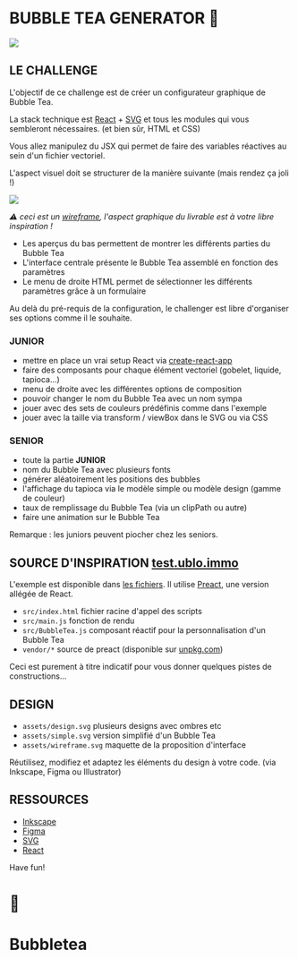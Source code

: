 # BUBBLE TEA GENERATOR 🧋

[![](https://test.ublo.immo/assets/design.svg)](https://test.ublo.immo)

## LE CHALLENGE

L'objectif de ce challenge est de créer un configurateur graphique de Bubble Tea.

La stack technique est [React](https://fr.reactjs.org) + [SVG](https://developer.mozilla.org/fr/docs/Web/SVG) et tous les modules qui vous sembleront nécessaires. (et bien sûr, HTML et CSS)

Vous allez manipulez du JSX qui permet de faire des variables réactives au sein d'un fichier vectoriel.

L'aspect visuel doit se structurer de la manière suivante (mais rendez ça joli !)

[![](https://test.ublo.immo/assets/wireframe.svg)](https://test.ublo.immo/assets/wireframe.svg)

_⚠️ ceci est un [wireframe](https://fr.wikipedia.org/wiki/Wireframe_\(design\)), l'aspect graphique du livrable est à votre libre inspiration !_

- Les aperçus du bas permettent de montrer les différents parties du Bubble Tea
- L'interface centrale présente le Bubble Tea assemblé en fonction des paramètres
- Le menu de droite HTML permet de sélectionner les différents paramètres grâce à un formulaire

Au delà du pré-requis de la configuration, le challenger est libre d'organiser ses options comme il le souhaite.

### JUNIOR

- mettre en place un vrai setup React via [create-react-app](https://fr.reactjs.org/docs/create-a-new-react-app.html)
- faire des composants pour chaque élément vectoriel (gobelet, liquide, tapioca...)
- menu de droite avec les différentes options de composition
- pouvoir changer le nom du Bubble Tea avec un nom sympa
- jouer avec des sets de couleurs prédéfinis comme dans l'exemple
- jouer avec la taille via transform / viewBox dans le SVG ou via CSS

### SENIOR

- toute la partie **JUNIOR**
- nom du Bubble Tea avec plusieurs fonts
- générer aléatoirement les positions des bubbles
- l'affichage du tapioca via le modèle simple ou modèle design (gamme de couleur)
- taux de remplissage du Bubble Tea (via un clipPath ou autre)
- faire une animation sur le Bubble Tea

Remarque : les juniors peuvent piocher chez les seniors.

## SOURCE D'INSPIRATION [test.ublo.immo](https://test.ublo.immo)

L'exemple est disponible dans [les fichiers](https://code.ublo.immo/ublo/bubbletea/-/tree/master/src). Il utilise [Preact](https://preactjs.com), une version allégée de React.

- `src/index.html` fichier racine d'appel des scripts
- `src/main.js` fonction de rendu
- `src/BubbleTea.js` composant réactif pour la personnalisation d'un Bubble Tea
- `vendor/*` source de preact (disponible sur [unpkg.com](https://unpkg.com))

Ceci est purement à titre indicatif pour vous donner quelques pistes de constructions...

## DESIGN

- `assets/design.svg` plusieurs designs avec ombres etc
- `assets/simple.svg` version simplifié d'un Bubble Tea
- `assets/wireframe.svg` maquette de la proposition d'interface

Réutilisez, modifiez et adaptez les éléments du design à votre code. (via Inkscape, Figma ou Illustrator)

## RESSOURCES

- [Inkscape](https://inkscape.org)
- [Figma](https://www.figma.com/)
- [SVG](https://developer.mozilla.org/fr/docs/Web/SVG)
- [React](https://fr.reactjs.org/docs/create-a-new-react-app.html)

Have fun!

# 🧋
# Bubbletea
